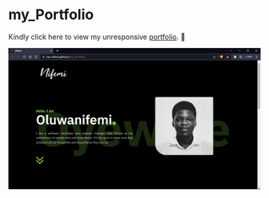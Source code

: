 # my_Portfolio

Kindly click here to view my unresponsive [portfolio]( https://oye-nifemi.github.io/my_Portfolio/). 🙂

![screenshot](https://github.com/oye-nifemi/my_Portfolio/blob/main/grab.png)
